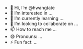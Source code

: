 - 👋 Hi, I’m @hwangtate
- 👀 I’m interested in ...
- 🌱 I’m currently learning ...
- 💞️ I’m looking to collaborate on ...
- 📫 How to reach me ...
- 😄 Pronouns: ...
- ⚡ Fun fact: ...

<!---
hwangtate/hwangtate is a ✨ special ✨ repository because its `README.md` (this file) appears on your GitHub profile.
You can click the Preview link to take a look at your changes.
--->
